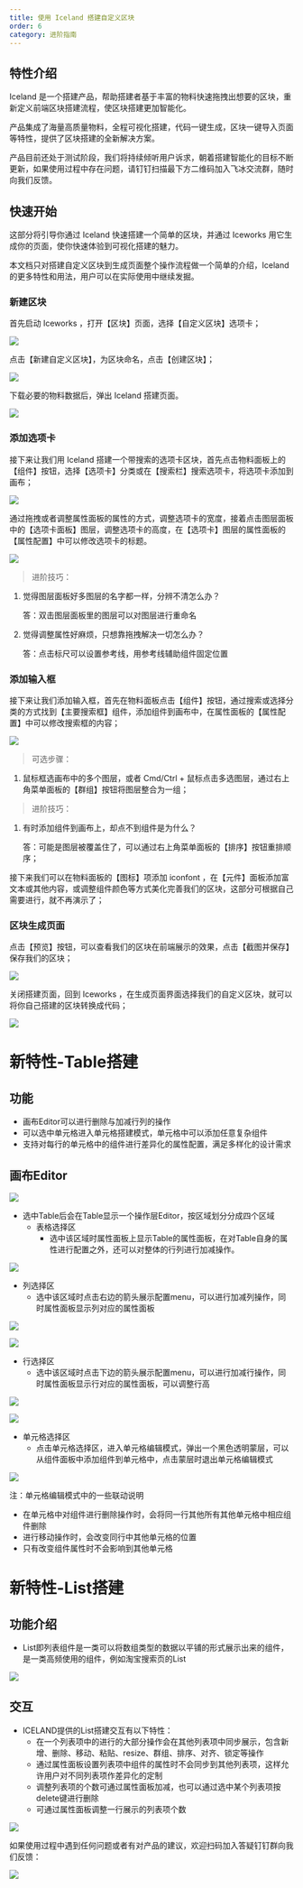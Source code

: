 ```yaml
---
title: 使用 Iceland 搭建自定义区块
order: 6
category: 进阶指南
---
```


## 特性介绍

Iceland 是一个搭建产品，帮助搭建者基于丰富的物料快速拖拽出想要的区块，重新定义前端区块搭建流程，使区块搭建更加智能化。

产品集成了海量高质量物料，全程可视化搭建，代码一键生成，区块一键导入页面等特性，提供了区块搭建的全新解决方案。

产品目前还处于测试阶段，我们将持续倾听用户诉求，朝着搭建智能化的目标不断更新，如果使用过程中存在问题，请钉钉扫描最下方二维码加入飞冰交流群，随时向我们反馈。

## 快速开始

这部分将引导你通过 Iceland 快速搭建一个简单的区块，并通过 Iceworks 用它生成你的页面，使你快速体验到可视化搭建的魅力。

本文档只对搭建自定义区块到生成页面整个操作流程做一个简单的介绍，Iceland 的更多特性和用法，用户可以在实际使用中继续发掘。

### 新建区块

首先启动 Iceworks ，打开【区块】页面，选择【自定义区块】选项卡；


<img src="https://img.alicdn.com/tfs/TB1NuHEjG6qK1RjSZFmXXX0PFXa-982-712.png">


点击【新建自定义区块】，为区块命名，点击【创建区块】；


<img src="https://img.alicdn.com/tfs/TB1l5fCjSzqK1RjSZFHXXb3CpXa-982-712.png">


下载必要的物料数据后，弹出 Iceland 搭建页面。


<img src="https://img.alicdn.com/tfs/TB1go4rgSzqK1RjSZFjXXblCFXa-1392-832.png">


### 添加选项卡

接下来让我们用 Iceland 搭建一个带搜索的选项卡区块，首先点击物料面板上的【组件】按钮，选择【选项卡】分类或在【搜索栏】搜索选项卡，将选项卡添加到画布；


<img src="https://img.alicdn.com/tfs/TB1m20rgMHqK1RjSZFkXXX.WFXa-1392-832.png">


通过拖拽或者调整属性面板的属性的方式，调整选项卡的宽度，接着点击图层面板中的【选项卡面板】图层，调整选项卡的高度，在【选项卡】图层的属性面板的【属性配置】中可以修改选项卡的标题。


<img src="https://img.alicdn.com/tfs/TB1D38rgQvoK1RjSZFNXXcxMVXa-1392-832.png">


> 进阶技巧：

1. 觉得图层面板好多图层的名字都一样，分辨不清怎么办？
	
	答：双击图层面板里的图层可以对图层进行重命名
	
2. 觉得调整属性好麻烦，只想靠拖拽解决一切怎么办？

	答：点击标尺可以设置参考线，用参考线辅助组件固定位置

### 添加输入框

接下来让我们添加输入框，首先在物料面板点击【组件】按钮，通过搜索或选择分类的方式找到【主要搜索框】组件，添加组件到画布中，在属性面板的【属性配置】中可以修改搜索框的内容；


<img src="https://img.alicdn.com/tfs/TB1yeXrgQvoK1RjSZPfXXXPKFXa-1392-832.png">


> 可选步骤： 

1. 鼠标框选画布中的多个图层，或者 Cmd/Ctrl + 鼠标点击多选图层，通过右上角菜单面板的【群组】按钮将图层整合为一组；

> 进阶技巧：

1. 有时添加组件到画布上，却点不到组件是为什么？

	答：可能是图层被覆盖住了，可以通过右上角菜单面板的【排序】按钮重排顺序；

接下来我们可以在物料面板的【图标】项添加 iconfont ，在【元件】面板添加富文本或其他内容，或调整组件颜色等方式美化完善我们的区块，这部分可根据自己需要进行，就不再演示了；
	
### 区块生成页面

点击【预览】按钮，可以查看我们的区块在前端展示的效果，点击【截图并保存】保存我们的区块；


<img src="https://img.alicdn.com/tfs/TB1EaVkgxTpK1RjSZFMXXbG_VXa-1392-832.png">


关闭搭建页面，回到 Iceworks ，在生成页面界面选择我们的自定义区块，就可以将你自己搭建的区块转换成代码；


<img src="https://img.alicdn.com/tfs/TB1LINggsbpK1RjSZFyXXX_qFXa-982-712.png">

# 新特性-Table搭建

## 功能
- 画布Editor可以进行删除与加减行列的操作
- 可以选中单元格进入单元格搭建模式，单元格中可以添加任意复杂组件
- 支持对每行的单元格中的组件进行差异化的属性配置，满足多样化的设计需求

## 画布Editor


![](https://cdn.nlark.com/lark/0/2018/png/184/1535011258743-26eb3a63-28f1-444d-9ed9-d94979020586.png "")


- 选中Table后会在Table显示一个操作层Editor，按区域划分分成四个区域
    - 表格选择区
        - 选中该区域时属性面板上显示Table的属性面板，在对Table自身的属性进行配置之外，还可以对整体的行列进行加减操作。
        

![](https://cdn.nlark.com/lark/0/2018/png/184/1535011810972-3ae6f7b3-6a48-41a0-8cdf-b1a74225bdf5.png "")

- 列选择区
  - 选中该区域时点击右边的箭头展示配置menu，可以进行加减列操作，同时属性面板显示列对应的属性面板
        

![](https://cdn.nlark.com/lark/0/2018/png/184/1535012640500-6d2901ed-7f75-4aa0-8b26-e75f1f45c864.png "")

        
        

![](https://cdn.nlark.com/lark/0/2018/png/184/1535012708469-eb98f3b1-d25f-45ef-be9d-b928208f6306.png "")

- 行选择区
  - 选中该区域时点击下边的箭头展示配置menu，可以进行加减行操作，同时属性面板显示行对应的属性面板，可以调整行高
        

![](https://cdn.nlark.com/lark/0/2018/png/184/1535012803890-ef132ffe-8709-46b1-9ae1-03cfa3889f42.png "")

        

![](https://cdn.nlark.com/lark/0/2018/png/184/1535012845910-a4a15c54-a51e-4143-9011-3a53e2ac4b40.png "")

    
- 单元格选择区
  - 点击单元格选择区，进入单元格编辑模式，弹出一个黑色透明蒙层，可以从组件面板中添加组件到单元格中，点击蒙层时退出单元格编辑模式
        

![](https://cdn.nlark.com/lark/0/2018/png/184/1535012976524-0fb88783-57bb-4bfa-80e1-991a842bef8b.png "")

注：单元格编辑模式中的一些联动说明
- 在单元格中对组件进行删除操作时，会将同一行其他所有其他单元格中相应组件删除
- 进行移动操作时，会改变同行中其他单元格的位置
- 只有改变组件属性时不会影响到其他单元格        

# 新特性-List搭建

## 功能介绍

- List即列表组件是一类可以将数组类型的数据以平铺的形式展示出来的组件，是一类高频使用的组件，例如淘宝搜索页的List

![](https://cdn.nlark.com/lark/0/2018/png/184/1538047963739-ab9cbdaf-7bbf-420f-9938-5def8965507b.png "")


## 交互

- ICELAND提供的List搭建交互有以下特性：
  - 在一个列表项中的进行的大部分操作会在其他列表项中同步展示，包含新增、删除、移动、粘贴、resize、群组、排序、对齐、锁定等操作 
  - 通过属性面板设置列表项中组件的属性时不会同步到其他列表项，这样允许用户对不同列表项作差异化的定制
  - 调整列表项的个数可通过属性面板加减，也可以通过选中某个列表项按delete键进行删除
  - 可通过属性面板调整一行展示的列表项个数
        

![](https://cdn.nlark.com/lark/0/2018/png/184/1538049039613-3de9ff12-a86c-42c5-8afc-a87603044e4b.png "")

如果使用过程中遇到任何问题或者有对产品的建议，欢迎扫码加入答疑钉钉群向我们反馈：

<img src="https://ice.alicdn.com/assets/images/ice-group.png">
